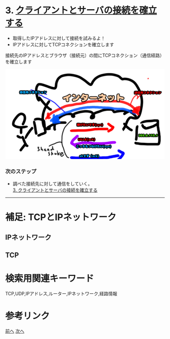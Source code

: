 # 3. [クライアントとサーバの接続を確立する](3.md)
- 取得したIPアドレスに対して接続を試みるよ！
- IPアドレスに対してTCPコネクションを確立します

接続先のIPアドレスとブラウザ（接続元）の間にTCPコネクション（通信経路）を確立します

![URLを分解するんだ](img/3handshake.png)


### 次のステップ
- 調べた接続先に対して通信をしていく。<br>
[3. クライアントとサーバの接続を確立する](3.md)

--- 
# 補足: TCPとIPネットワーク

## IPネットワーク

## TCP

# 検索用関連キーワード
TCP,UDP,IPアドレス,ルーター,IPネットワーク,経路情報
# 参考リンク


[前へ](1.md) [次へ](2.md)